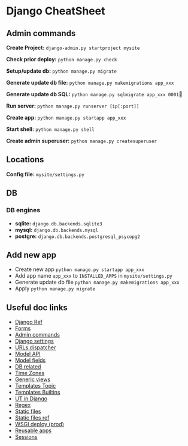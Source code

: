 # Django CheatSheet

## Admin commands

**Create Project:** `django-admin.py startproject mysite`

**Check prior deploy:** `python manage.py check`

**Setup/update db:** `python manage.py migrate`

**Generate update db file:** `python manage.py makemigrations app_xxx`

**Generate update db SQL:** `python manage.py sqlmigrate app_xxx 0001`

**Run server:** `python manage.py runserver [ip[:port]]`

**Create app:** `python manage.py startapp app_xxx`

**Start shell:** `python manage.py shell`

**Create admin superuser:** `python manage.py createsuperuser`

## Locations

**Config file:** `mysite/settings.py`

## DB

### DB engines

- **sqlite:** `django.db.backends.sqlite3`
- **mysql:** `django.db.backends.mysql`
- **postgre:** `django.db.backends.postgresql_psycopg2`

## Add new app

- Create new app `python manage.py startapp app_xxx`
- Add app name `app_xxx` to `INSTALLED_APPS` in `mysite/settings.py`
- Generate update db file `python manage.py makemigrations app_xxx`
- Apply `python manage.py migrate`

## Useful doc links

- [Django Ref](https://docs.djangoproject.com/en/1.8/ref/)
- [Forms](https://docs.djangoproject.com/en/1.8/topics/forms/)
- [Admin commands](https://docs.djangoproject.com/en/1.8/ref/django-admin/)
- [Django settings](https://docs.djangoproject.com/en/1.8/topics/settings/)
- [URLs dispatcher](https://docs.djangoproject.com/en/1.8/topics/http/urls/)
- [Model API](https://docs.djangoproject.com/en/1.8/ref/models/instances/)
- [Model fields](https://docs.djangoproject.com/en/1.8/ref/models/fields/)
- [DB related](https://docs.djangoproject.com/en/1.8/topics/db/)
- [Time Zones](https://docs.djangoproject.com/en/1.8/topics/i18n/timezones/)
- [Generic views](https://docs.djangoproject.com/en/1.8/topics/class-based-views/)
- [Templates Topic](https://docs.djangoproject.com/en/1.8/topics/templates/)
- [Templates Builtins](https://docs.djangoproject.com/en/1.8/ref/templates/builtins/)
- [UT in Django](https://docs.djangoproject.com/en/1.8/topics/testing/)
- [Regex](https://docs.python.org/3/library/re.html#module-re)
- [Static files](https://docs.djangoproject.com/en/1.8/howto/static-files/)
- [Static files ref](https://docs.djangoproject.com/en/1.8/ref/contrib/staticfiles/)
- [WSGI deploy (prod)](https://docs.djangoproject.com/en/1.8/howto/deployment/wsgi/)
- [Reusable apps](https://docs.djangoproject.com/en/1.8/intro/reusable-apps/)
- [Sessions](http://www.djangobook.com/en/2.0/chapter14.html)
